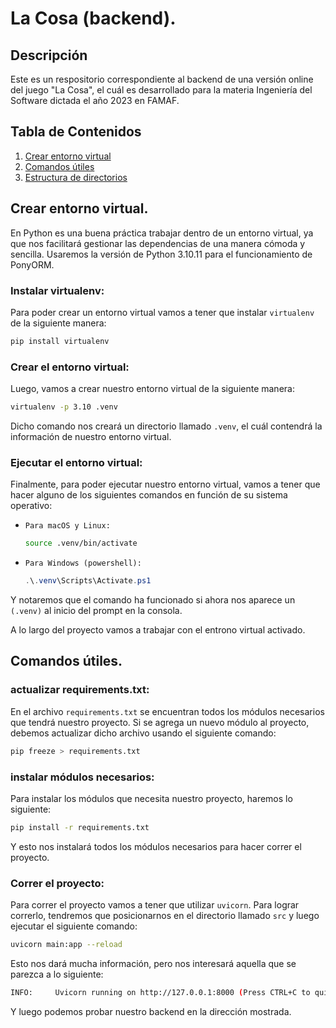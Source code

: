 # La Cosa (backend).

## Descripción

Este es un respositorio correspondiente al backend de una versión online del juego "La Cosa", el cuál es desarrollado para la materia Ingeniería del Software dictada el año 2023 en FAMAF.

## Tabla de Contenidos

1. [Crear entorno virtual](#crear-entorno-virtual)
2. [Comandos útiles](#comandos-útiles)
3. [Estructura de directorios](#estructura-de-directorios)

## Crear entorno virtual.

En Python es una buena práctica trabajar dentro de un entorno virtual, ya que nos facilitará gestionar las dependencias de una manera cómoda y sencilla.
Usaremos la versión de Python 3.10.11 para el funcionamiento de PonyORM.

### Instalar virtualenv:

Para poder crear un entorno virtual vamos a tener que instalar `virtualenv` de la siguiente manera:

```bash
pip install virtualenv
```

### Crear el entorno virtual:

Luego, vamos a crear nuestro entorno virtual de la siguiente manera:

```bash
virtualenv -p 3.10 .venv
```

Dicho comando nos creará un directorio llamado `.venv`, el cuál contendrá la información de nuestro entorno virtual.

### Ejecutar el entorno virtual:

Finalmente, para poder ejecutar nuestro entorno virtual, vamos a tener que hacer alguno de los siguientes comandos en función de su sistema operativo:

- `Para macOS y Linux:`

  ```bash
  source .venv/bin/activate
  ```

- `Para Windows (powershell):`
  ```powershell
  .\.venv\Scripts\Activate.ps1
  ```

Y notaremos que el comando ha funcionado si ahora nos aparece un `(.venv)` al inicio del prompt en la consola.

A lo largo del proyecto vamos a trabajar con el entrono virtual activado.

## Comandos útiles.

### actualizar requirements.txt:

En el archivo `requirements.txt` se encuentran todos los módulos necesarios que tendrá nuestro proyecto. Si se agrega un nuevo módulo al proyecto, debemos actualizar dicho archivo usando el siguiente comando: 

```bash
pip freeze > requirements.txt
```

### instalar módulos necesarios:

Para instalar los módulos que necesita nuestro proyecto, haremos lo siguiente:

```bash
pip install -r requirements.txt
```

Y esto nos instalará todos los módulos necesarios para hacer correr el proyecto.

### Correr el proyecto:

Para correr el proyecto vamos a tener que utilizar `uvicorn`. Para lograr correrlo, tendremos que posicionarnos en el directorio llamado `src` y luego ejecutar el siguiente comando:

```bash
uvicorn main:app --reload
```

Esto nos dará mucha información, pero nos interesará aquella que se parezca a lo siguiente:

```bash
INFO:     Uvicorn running on http://127.0.0.1:8000 (Press CTRL+C to quit)
```

Y luego podemos probar nuestro backend en la dirección mostrada.
